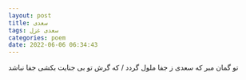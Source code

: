 ```yaml
---
layout: post
title: سعدی
tags: سعدی غزل
categories: poem
date: 2022-06-06 06:34:43
---
```


تو گمان مبر که سعدی ز جفا ملول گردد / که گرش تو بی جنایت بکشی جفا نباشد
